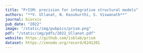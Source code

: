 ```yaml
---
title: "PrISM: precision for integrative structural models"
authors: "**V. Ullanat, N. Kasukurthi, S. Viswanath**"
journal: biorxiv
pub_date: "2022"
image: "/static/img/pubpics/prism.png"
pdf: "/static/img/pdfs/2022_Ullanat.pdf" 
website: https://github.com/isblab/prism
dataset: https://zenodo.org/record/6241201
---
```


